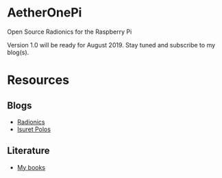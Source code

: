 # AetherOnePi
Open Source Radionics for the Raspberry Pi



Version 1.0 will be ready for August 2019.
Stay tuned and subscribe to my blog(s).

# Resources
## Blogs
- [Radionics](https://radionics.home.blog)
- [Isuret Polos](https://isuretpolos.wordpress.com)
## Literature
- [My books](https://isuretpolos.wordpress.com/literature/)